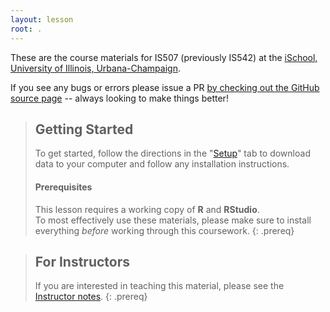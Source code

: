 ```yaml
---
layout: lesson
root: .
---
```


These are the course materials for IS507 (previously IS542) at the [iSchool, University of Illinois, Urbana-Champaign](https://ischool.illinois.edu/).

If you see any bugs or errors please issue a PR [by checking out the GitHub source page](https://github.com/jnaiman/is507_spring2021_rmd) -- always looking to make things better!

> ## Getting Started
>
>
> To get started, follow the directions in the "[Setup](setup.html)" tab to
> download data to your computer and follow any installation instructions.
>
> #### Prerequisites
>
> This lesson requires a working copy of **R** and **RStudio**.
> <br>To most effectively use these materials, please make sure to install
> everything *before* working through this coursework.
{: .prereq}

> ## For Instructors
> If you are interested in teaching this material, please see the
> [Instructor notes](guide/).
{: .prereq}

